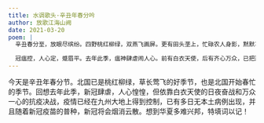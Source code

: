 ```yaml
---
title: 水调歌头·辛丑年春分吟
author: 放歌江海山阙
date: 2021-03-20
poem: |
  辛丑春分至，放眼尽缤纷。四野桃红柳绿，双燕飞画屏。更有田头垄上，忙碌农人身影，黙默喜耕耘。乐在三春日，浩气满乾坤。

  冠瘟控，人心定，蹙眉平。去年此季，瘟神肆虐闹人心。前有白衣天使，后有齐心万众，已把冠瘟擒。华夏千年脉，何惧小灾星！
---
```


今天是辛丑年春分节。北国已是桃红柳绿，草长莺飞的好季节，也是北国开始春忙的季节。回想去年此季，新冠肆虐，人心惶惶，但依靠白衣天使的日夜奋战和万众一心的抗疫决战，疫情已经在九州大地上得到控制，已有多日无本土病例出现，并且随着新冠疫苗的普种，新冠将会烟消云散。想到华夏多难兴邦，特填词以记！

